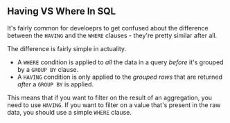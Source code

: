 ## Having VS Where In SQL

It's fairly common for develoeprs to get confused about the difference between
the `HAVING` and the `WHERE` clauses - they're pretty similar after all.

The difference is fairly simple in actuality.

- A `WHERE` condition is applied to <em>all</em> the data in a query
  <em>before</em> it's grouped by a `GROUP BY` clause.
- A `HAVING` condition is only applied to the <em>grouped rows</em> that are
  returned <em>after</em> a `GROUP BY` is applied.

This means that if you want to filter on the result of an aggregation, you need
to use `HAVING`. If you want to filter on a value that's present in the raw
data, you should use a simple `WHERE` clause.
